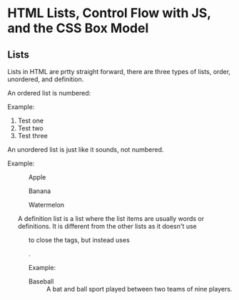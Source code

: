 # HTML Lists, Control Flow with JS, and the CSS Box Model

## Lists

Lists in HTML are prtty straight forward, there are three types of lists, order, unordered, and definition.

An ordered list is numbered:

Example:
<ol>
<li>Test one</li>
<li>Test two</li>
<li>Test three</li>
</ol>

An unordered list is just like it sounds, not numbered.

Example:
<ol>
<ul>Apple</ul>
<ul>Banana</ul>
<ul>Watermelon</ul>

A definition list is a list where the list items are usually words or definitions. It is different from the other lists as it doesn't use <ol> to close the tags, but instead uses <dl>.

Example:
<dl>
<dt>Baseball</dt>
<dd>A bat and ball sport played between two teams of nine players.</dd>
</dl>
